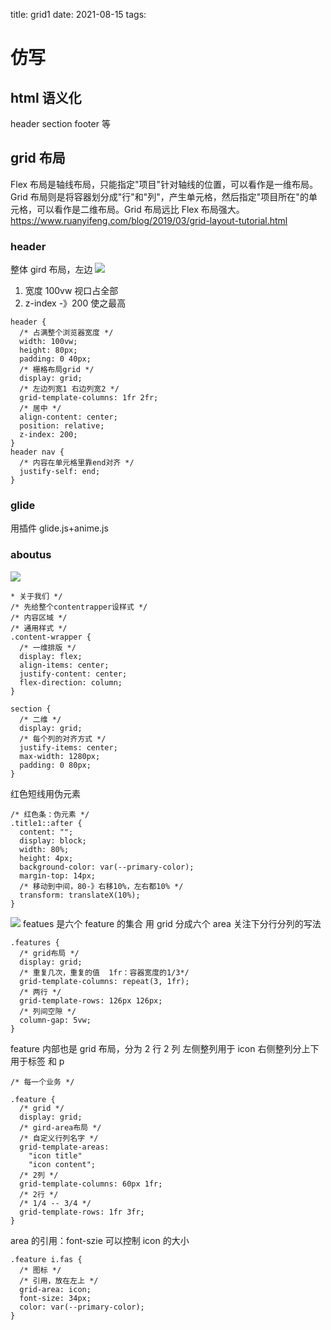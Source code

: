 title: grid1
date: 2021-08-15
tags:

# 仿写

## html 语义化

header section footer 等

## grid 布局

Flex 布局是轴线布局，只能指定"项目"针对轴线的位置，可以看作是一维布局。Grid 布局则是将容器划分成"行"和"列"，产生单元格，然后指定"项目所在"的单元格，可以看作是二维布局。Grid 布局远比 Flex 布局强大。
https://www.ruanyifeng.com/blog/2019/03/grid-layout-tutorial.html

### header

整体 gird 布局，左边
![](https://github.com/sxr000511/js_minidemo/blob/master/website_imitator/smart_official_website/note/aboutus.JPG?raw=true)

1. 宽度 100vw 视口占全部
2. z-index -》200 使之最高

```
header {
  /* 占满整个浏览器宽度 */
  width: 100vw;
  height: 80px;
  padding: 0 40px;
  /* 栅格布局grid */
  display: grid;
  /* 左边列宽1 右边列宽2 */
  grid-template-columns: 1fr 2fr;
  /* 居中 */
  align-content: center;
  position: relative;
  z-index: 200;
}
header nav {
  /* 内容在单元格里靠end对齐 */
  justify-self: end;
}
```

### glide

用插件 glide.js+anime.js

### aboutus

![](https://github.com/sxr000511/js_minidemo/blob/master/website_imitator/smart_official_website/note/header.JPG?raw=true)

```
* 关于我们 */
/* 先给整个contentrapper设样式 */
/* 内容区域 */
/* 通用样式 */
.content-wrapper {
  /* 一维排版 */
  display: flex;
  align-items: center;
  justify-content: center;
  flex-direction: column;
}
```

```
section {
  /* 二维 */
  display: grid;
  /* 每个列的对齐方式 */
  justify-items: center;
  max-width: 1280px;
  padding: 0 80px;
}
```

红色短线用伪元素

```
/* 红色条：伪元素 */
.title1::after {
  content: "";
  display: block;
  width: 80%;
  height: 4px;
  background-color: var(--primary-color);
  margin-top: 14px;
  /* 移动到中间，80-》右移10%，左右都10% */
  transform: translateX(10%);
}
```

![](https://github.com/sxr000511/js_minidemo/blob/master/website_imitator/smart_official_website/note/feature.JPG?raw=true)
featues 是六个 feature 的集合
用 grid 分成六个 area
关注下分行分列的写法

```
.features {
  /* grid布局 */
  display: grid;
  /* 重复几次，重复的值  1fr：容器宽度的1/3*/
  grid-template-columns: repeat(3, 1fr);
  /* 两行 */
  grid-template-rows: 126px 126px;
  /* 列间空隙 */
  column-gap: 5vw;
}

```

feature 内部也是 grid 布局，分为 2 行 2 列
左侧整列用于 icon
右侧整列分上下用于标签 和 p

```
/* 每一个业务 */

.feature {
  /* grid */
  display: grid;
  /* gird-area布局 */
  /* 自定义行列名字 */
  grid-template-areas:
    "icon title"
    "icon content";
  /* 2列 */
  grid-template-columns: 60px 1fr;
  /* 2行 */
  /* 1/4 -- 3/4 */
  grid-template-rows: 1fr 3fr;
}

```

area 的引用：font-szie 可以控制 icon 的大小

```
.feature i.fas {
  /* 图标 */
  /* 引用，放在左上 */
  grid-area: icon;
  font-size: 34px;
  color: var(--primary-color);
}

```
